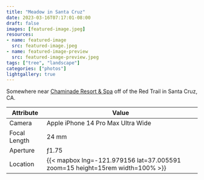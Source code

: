 ```yaml
---
title: "Meadow in Santa Cruz"
date: 2023-03-16T07:17:01-08:00
draft: false
images: [featured-image.jpeg]
resources:
- name: featured-image
  src: featured-image.jpeg
- name: featured-image-preview
  src: featured-image-preview.jpeg
tags: ["tree", "landscape"]
categories: ["photos"]
lightgallery: true
---
```

Somewhere near [Chaminade Resort & Spa](https://www.chaminade.com/santa-cruz-resort-deals) off of the Red Trail in Santa Cruz, CA.
<!--more-->
| Attribute    | Value |
| ------------ | ----------- |
| Camera       | Apple iPhone 14 Pro Max Ultra Wide |
| Focal Length | 24 mm |
| Aperture     | ƒ1.75 |
| Location     | {{< mapbox lng=-121.979156 lat=37.005591 zoom=15 height=15rem width=100% >}} |
